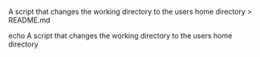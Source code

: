 A script that changes the working directory to the users home directory > README.md





echo A script that changes the working directory to the users home directory
